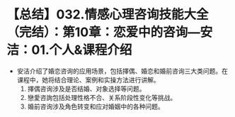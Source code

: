 # 【总结】032.情感心理咨询技能大全（完结）：第10章：恋爱中的咨询—安洁：01.个人&课程介绍

-   安洁介绍了婚恋咨询的应用场景，包括擇偶、婚恋和婚前咨询三大类问题。在课程中，她将结合理论、案例和实操方法进行讲解。
    1.  擇偶咨询涉及是否结婚、对象选择等问题。
    2.  戀愛咨詢包括处理性格不合、关系阶段性变化等挑战。
    3.  婚前咨询涉及角色转变和应对婚姻中的各种问题。